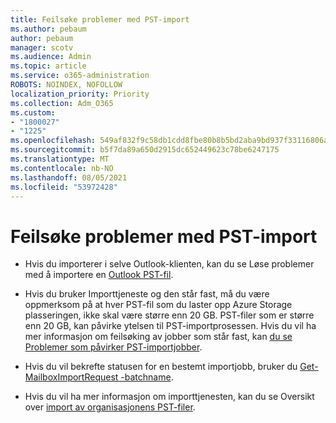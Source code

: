 ```yaml
---
title: Feilsøke problemer med PST-import
ms.author: pebaum
author: pebaum
manager: scotv
ms.audience: Admin
ms.topic: article
ms.service: o365-administration
ROBOTS: NOINDEX, NOFOLLOW
localization_priority: Priority
ms.collection: Adm_O365
ms.custom:
- "1800027"
- "1225"
ms.openlocfilehash: 549af832f9c58db1cdd8fbe80b8b5bd2aba9bd937f33116806a9391cbc9a5d4c
ms.sourcegitcommit: b5f7da89a650d2915dc652449623c78be6247175
ms.translationtype: MT
ms.contentlocale: nb-NO
ms.lasthandoff: 08/05/2021
ms.locfileid: "53972428"
---
```

# <a name="troubleshooting-pst-import-issues"></a>Feilsøke problemer med PST-import

- Hvis du importerer i selve Outlook-klienten, kan du se Løse problemer med å importere en [Outlook PST-fil](https://support.office.com/article/Fix-problems-importing-an-Outlook-pst-file-2d2e50dc-5c36-4ab2-ab50-f1be733b3d6e).

- Hvis du bruker Importtjeneste og den står fast, må du være oppmerksom på at hver PST-fil som du laster opp Azure Storage plasseringen, ikke skal være større enn 20 GB. PST-filer som er større enn 20 GB, kan påvirke ytelsen til PST-importprosessen. Hvis du vil ha mer informasjon om feilsøking av jobber som står fast, kan [du se Problemer som påvirker PST-importjobber](https://docs.microsoft.com/office365/troubleshoot/pst-import-service/issues-with-pst-import-job).

- Hvis du vil bekrefte statusen for en bestemt importjobb, bruker du [Get-MailboxImportRequest -batchname](https://docs.microsoft.com/powershell/module/exchange/mailboxes/get-mailboximportrequest).

- Hvis du vil ha mer informasjon om importtjenesten, kan du se Oversikt over [import av organisasjonens PST-filer](https://docs.microsoft.com/microsoft-365/compliance/importing-pst-files-to-office-365?view=o365-worldwide).

